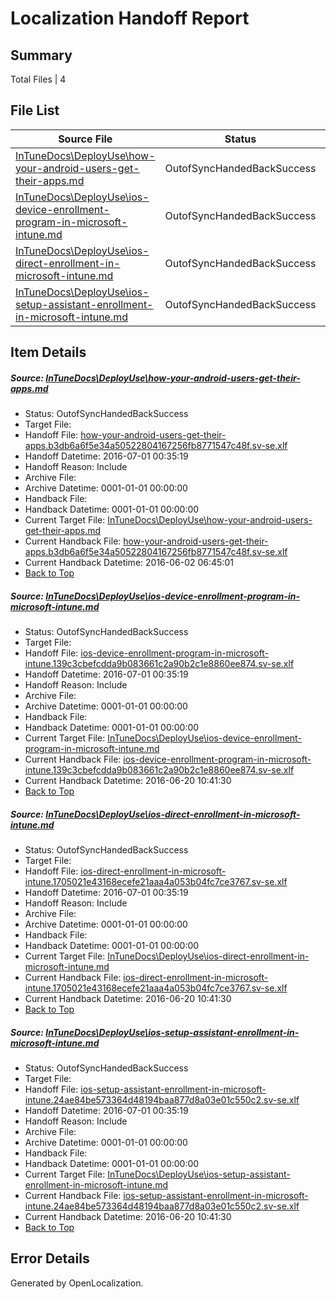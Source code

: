 # <a name='report-top'></a> Localization Handoff Report

## Summary
 Total Files | 4

## File List
 Source File | Status | Details 
 ----------- | ------ | ------- 
 [InTuneDocs\DeployUse\how-your-android-users-get-their-apps.md](https://github.com/Microsoft/IntuneDocs-pr/blob/d3bcf89636f9da8fd8bfa5cc52391742a9ce9f92/InTuneDocs/DeployUse/how-your-android-users-get-their-apps.md) | OutofSyncHandedBackSuccess | [Details](#25571ce1b214c927f3dc2ea3968d00970621e47449)
 [InTuneDocs\DeployUse\ios-device-enrollment-program-in-microsoft-intune.md](https://github.com/Microsoft/IntuneDocs-pr/blob/1b942c7e09e59de59e3e406b84a21a712c0e973a/InTuneDocs/DeployUse/ios-device-enrollment-program-in-microsoft-intune.md) | OutofSyncHandedBackSuccess | [Details](#cd763f9fa0b08cc7b822eccbd043a5b9cd355d0f57)
 [InTuneDocs\DeployUse\ios-direct-enrollment-in-microsoft-intune.md](https://github.com/Microsoft/IntuneDocs-pr/blob/1b942c7e09e59de59e3e406b84a21a712c0e973a/InTuneDocs/DeployUse/ios-direct-enrollment-in-microsoft-intune.md) | OutofSyncHandedBackSuccess | [Details](#8fea0f7f87972bc643bbb20348095e05f701287e58)
 [InTuneDocs\DeployUse\ios-setup-assistant-enrollment-in-microsoft-intune.md](https://github.com/Microsoft/IntuneDocs-pr/blob/f3637e79e7b6f93820e775932653c41879f369fe/InTuneDocs/DeployUse/ios-setup-assistant-enrollment-in-microsoft-intune.md) | OutofSyncHandedBackSuccess | [Details](#b9cb10ccb26d4f61d63fb2dc6c18be48cc0a318261)

## Item Details
##### <a name='25571ce1b214c927f3dc2ea3968d00970621e47449'></a> Source: [InTuneDocs\DeployUse\how-your-android-users-get-their-apps.md](https://github.com/Microsoft/IntuneDocs-pr/blob/d3bcf89636f9da8fd8bfa5cc52391742a9ce9f92/InTuneDocs/DeployUse/how-your-android-users-get-their-apps.md)
* Status: OutofSyncHandedBackSuccess
* Target File: 
* Handoff File: [how-your-android-users-get-their-apps.b3db6a6f5e34a50522804167256fb8771547c48f.sv-se.xlf](https://github.com/Microsoft/EM.handoff/blob/a02b9668bb2439e94c081f0c0131e850bc285ea6/ol-handoff/Microsoft/IntuneDocs-pr.sv-se/master/how-your-android-users-get-their-apps.b3db6a6f5e34a50522804167256fb8771547c48f.sv-se.xlf)
* Handoff Datetime: 2016-07-01 00:35:19
* Handoff Reason: Include
* Archive File: 
* Archive Datetime: 0001-01-01 00:00:00
* Handback File: 
* Handback Datetime: 0001-01-01 00:00:00
* Current Target File: [InTuneDocs\DeployUse\how-your-android-users-get-their-apps.md](https://github.com/Microsoft/IntuneDocs-pr.sv-se/blob/532ffe6f1737b4c7f64b737ca0233d79f228fb00/InTuneDocs/DeployUse/how-your-android-users-get-their-apps.md)
* Current Handback File: [how-your-android-users-get-their-apps.b3db6a6f5e34a50522804167256fb8771547c48f.sv-se.xlf](https://github.com/Microsoft/EM.handback/blob/5dff4b7d1f075b0f021badd3d34829b04f4fcb36/ol-handback/Microsoft/IntuneDocs-pr.sv-se/master/how-your-android-users-get-their-apps.b3db6a6f5e34a50522804167256fb8771547c48f.sv-se.xlf)
* Current Handback Datetime: 2016-06-02 06:45:01
* [Back to Top](#report-top)

##### <a name='cd763f9fa0b08cc7b822eccbd043a5b9cd355d0f57'></a> Source: [InTuneDocs\DeployUse\ios-device-enrollment-program-in-microsoft-intune.md](https://github.com/Microsoft/IntuneDocs-pr/blob/1b942c7e09e59de59e3e406b84a21a712c0e973a/InTuneDocs/DeployUse/ios-device-enrollment-program-in-microsoft-intune.md)
* Status: OutofSyncHandedBackSuccess
* Target File: 
* Handoff File: [ios-device-enrollment-program-in-microsoft-intune.139c3cbefcdda9b083661c2a90b2c1e8860ee874.sv-se.xlf](https://github.com/Microsoft/EM.handoff/blob/a02b9668bb2439e94c081f0c0131e850bc285ea6/ol-handoff/Microsoft/IntuneDocs-pr.sv-se/master/ios-device-enrollment-program-in-microsoft-intune.139c3cbefcdda9b083661c2a90b2c1e8860ee874.sv-se.xlf)
* Handoff Datetime: 2016-07-01 00:35:19
* Handoff Reason: Include
* Archive File: 
* Archive Datetime: 0001-01-01 00:00:00
* Handback File: 
* Handback Datetime: 0001-01-01 00:00:00
* Current Target File: [InTuneDocs\DeployUse\ios-device-enrollment-program-in-microsoft-intune.md](https://github.com/Microsoft/IntuneDocs-pr.sv-se/blob/5e7110e99bcb8ac69467a98321b5c457263e7f26/InTuneDocs/DeployUse/ios-device-enrollment-program-in-microsoft-intune.md)
* Current Handback File: [ios-device-enrollment-program-in-microsoft-intune.139c3cbefcdda9b083661c2a90b2c1e8860ee874.sv-se.xlf](https://github.com/Microsoft/EM.handback/blob/3bddba81afbeb7a615435f3c3599241c56201783/ol-handback/Microsoft/IntuneDocs-pr.sv-se/master/ios-device-enrollment-program-in-microsoft-intune.139c3cbefcdda9b083661c2a90b2c1e8860ee874.sv-se.xlf)
* Current Handback Datetime: 2016-06-20 10:41:30
* [Back to Top](#report-top)

##### <a name='8fea0f7f87972bc643bbb20348095e05f701287e58'></a> Source: [InTuneDocs\DeployUse\ios-direct-enrollment-in-microsoft-intune.md](https://github.com/Microsoft/IntuneDocs-pr/blob/1b942c7e09e59de59e3e406b84a21a712c0e973a/InTuneDocs/DeployUse/ios-direct-enrollment-in-microsoft-intune.md)
* Status: OutofSyncHandedBackSuccess
* Target File: 
* Handoff File: [ios-direct-enrollment-in-microsoft-intune.1705021e43168ecefe21aaa4a053b04fc7ce3767.sv-se.xlf](https://github.com/Microsoft/EM.handoff/blob/a02b9668bb2439e94c081f0c0131e850bc285ea6/ol-handoff/Microsoft/IntuneDocs-pr.sv-se/master/ios-direct-enrollment-in-microsoft-intune.1705021e43168ecefe21aaa4a053b04fc7ce3767.sv-se.xlf)
* Handoff Datetime: 2016-07-01 00:35:19
* Handoff Reason: Include
* Archive File: 
* Archive Datetime: 0001-01-01 00:00:00
* Handback File: 
* Handback Datetime: 0001-01-01 00:00:00
* Current Target File: [InTuneDocs\DeployUse\ios-direct-enrollment-in-microsoft-intune.md](https://github.com/Microsoft/IntuneDocs-pr.sv-se/blob/5e7110e99bcb8ac69467a98321b5c457263e7f26/InTuneDocs/DeployUse/ios-direct-enrollment-in-microsoft-intune.md)
* Current Handback File: [ios-direct-enrollment-in-microsoft-intune.1705021e43168ecefe21aaa4a053b04fc7ce3767.sv-se.xlf](https://github.com/Microsoft/EM.handback/blob/3bddba81afbeb7a615435f3c3599241c56201783/ol-handback/Microsoft/IntuneDocs-pr.sv-se/master/ios-direct-enrollment-in-microsoft-intune.1705021e43168ecefe21aaa4a053b04fc7ce3767.sv-se.xlf)
* Current Handback Datetime: 2016-06-20 10:41:30
* [Back to Top](#report-top)

##### <a name='b9cb10ccb26d4f61d63fb2dc6c18be48cc0a318261'></a> Source: [InTuneDocs\DeployUse\ios-setup-assistant-enrollment-in-microsoft-intune.md](https://github.com/Microsoft/IntuneDocs-pr/blob/f3637e79e7b6f93820e775932653c41879f369fe/InTuneDocs/DeployUse/ios-setup-assistant-enrollment-in-microsoft-intune.md)
* Status: OutofSyncHandedBackSuccess
* Target File: 
* Handoff File: [ios-setup-assistant-enrollment-in-microsoft-intune.24ae84be573364d48194baa877d8a03e01c550c2.sv-se.xlf](https://github.com/Microsoft/EM.handoff/blob/a02b9668bb2439e94c081f0c0131e850bc285ea6/ol-handoff/Microsoft/IntuneDocs-pr.sv-se/master/ios-setup-assistant-enrollment-in-microsoft-intune.24ae84be573364d48194baa877d8a03e01c550c2.sv-se.xlf)
* Handoff Datetime: 2016-07-01 00:35:19
* Handoff Reason: Include
* Archive File: 
* Archive Datetime: 0001-01-01 00:00:00
* Handback File: 
* Handback Datetime: 0001-01-01 00:00:00
* Current Target File: [InTuneDocs\DeployUse\ios-setup-assistant-enrollment-in-microsoft-intune.md](https://github.com/Microsoft/IntuneDocs-pr.sv-se/blob/5e7110e99bcb8ac69467a98321b5c457263e7f26/InTuneDocs/DeployUse/ios-setup-assistant-enrollment-in-microsoft-intune.md)
* Current Handback File: [ios-setup-assistant-enrollment-in-microsoft-intune.24ae84be573364d48194baa877d8a03e01c550c2.sv-se.xlf](https://github.com/Microsoft/EM.handback/blob/3bddba81afbeb7a615435f3c3599241c56201783/ol-handback/Microsoft/IntuneDocs-pr.sv-se/master/ios-setup-assistant-enrollment-in-microsoft-intune.24ae84be573364d48194baa877d8a03e01c550c2.sv-se.xlf)
* Current Handback Datetime: 2016-06-20 10:41:30
* [Back to Top](#report-top)


## Error Details

Generated by OpenLocalization.
